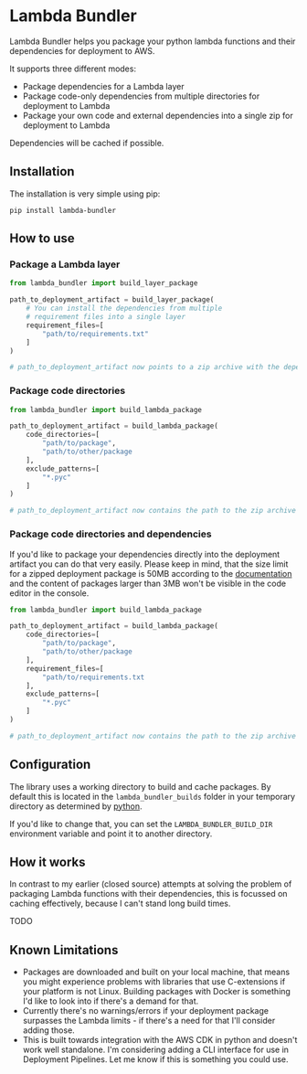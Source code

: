 # Lambda Bundler

Lambda Bundler helps you package your python lambda functions and their dependencies for deployment to AWS.

It supports three different modes:

- Package dependencies for a Lambda layer
- Package code-only dependencies from multiple directories for deployment to Lambda
- Package your own code and external dependencies into a single zip for deployment to Lambda

Dependencies will be cached if possible.

## Installation

The installation is very simple using pip:

```text
pip install lambda-bundler
```

## How to use

### Package a Lambda layer

```python
from lambda_bundler import build_layer_package

path_to_deployment_artifact = build_layer_package(
    # You can install the dependencies from multiple
    # requirement files into a single layer
    requirement_files=[
        "path/to/requirements.txt"
    ]
)

# path_to_deployment_artifact now points to a zip archive with the dependencies.
```

### Package code directories

```python
from lambda_bundler import build_lambda_package

path_to_deployment_artifact = build_lambda_package(
    code_directories=[
        "path/to/package",
        "path/to/other/package
    ],
    exclude_patterns=[
        "*.pyc"
    ]
)

# path_to_deployment_artifact now contains the path to the zip archive
```

### Package code directories and dependencies

If you'd like to package your dependencies directly into the deployment artifact you can do that very easily. Please keep in mind, that the size limit for a zipped deployment package is 50MB according to the [documentation](https://docs.aws.amazon.com/lambda/latest/dg/gettingstarted-limits.html) and the content of packages larger than 3MB won't be visible in the code editor in the console.

```python
from lambda_bundler import build_lambda_package

path_to_deployment_artifact = build_lambda_package(
    code_directories=[
        "path/to/package",
        "path/to/other/package
    ],
    requirement_files=[
        "path/to/requirements.txt
    ],
    exclude_patterns=[
        "*.pyc"
    ]
)

# path_to_deployment_artifact now contains the path to the zip archive
```
## Configuration

The library uses a working directory to build and cache packages.
By default this is located in the `lambda_bundler_builds` folder in your temporary directory as determined by [python](https://docs.python.org/3/library/tempfile.html#tempfile.gettempdir).

If you'd like to change that, you can set the `LAMBDA_BUNDLER_BUILD_DIR` environment variable and point it to another directory.

## How it works

In contrast to my earlier (closed source) attempts at solving the problem of packaging Lambda functions with their dependencies, this is focussed on caching effectively, because I can't stand long build times.

TODO

## Known Limitations

- Packages are downloaded and built on your local machine, that means you might experience problems with libraries that use C-extensions if your platform is not Linux. Building packages with Docker is something I'd like to look into if there's a demand for that.
- Currently there's no warnings/errors if your deployment package surpasses the Lambda limits - if there's a need for that I'll consider adding those.
- This is built towards integration with the AWS CDK in python and doesn't work well standalone. I'm considering adding a CLI interface for use in Deployment Pipelines. Let me know if this is something you could use.